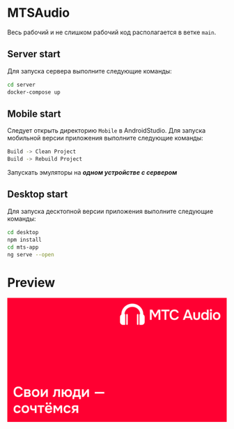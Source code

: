 # MTSAudio
Весь рабочий и не слишком рабочий код располагается в ветке `main`.

## Server start
Для запуска сервера выполните следующие команды:
```bash
cd server
docker-compose up
```

## Mobile start
Следует открыть директорию `Mobile` в AndroidStudio.
Для запуска мобильной версии приложения выполните следующие команды:
```bash
Build -> Clean Project
Build -> Rebuild Project
```
Запускать эмуляторы на ***одном устройстве с сервером***

## Desktop start
Для запуска десктопной версии приложения выполните следующие команды:
```bash
cd desktop
npm install
cd mts-app
ng serve --open
```

# Preview
[![Previw picture](Slide16_9-1.png)](https://www.youtube.com/watch?v=SdEkTDmO7io&ab_channel=%D0%A1%D0%B2%D0%BE%D0%B8%D0%BB%D1%8E%D0%B4%D0%B8-%D1%81%D0%BE%D1%87%D1%82%D0%B5%D0%BC%D1%81%D1%8F)

